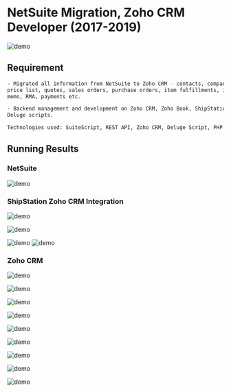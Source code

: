 # NetSuite Migration, Zoho CRM Developer (2017-2019)

![demo](/img/port_glls.jpg)

## Requirement

```bash
- Migrated all information from NetSuite to Zoho CRM - contacts, companies, products, sales rep,
price list, quotes, sales orders, purchase orders, item fulfillments, invoices, bills, credit
memo, RMA, payments etc.

- Backend management and development on Zoho CRM, Zoho Book, ShipStation automation using PHP,
Deluge scripts.

Technologies used: SuiteScript, REST API, Zoho CRM, Deluge Script, PHP

```

## Running Results

### NetSuite

![demo](/img/glls_ns.jpg)

### ShipStation Zoho CRM Integration

![demo](/img/glls_shipstation_zoho.jpg)

![demo](/img/glls_shipstation.png)

![demo](/img/glls_ship_2.png)
![demo](/img/glls_ship_3.png)

### Zoho CRM

![demo](/img/glls_zoho_custom_function.png)

![demo](/img/glls_zoho_crm.png)

![demo](/img/screenshot_20180522_004809.png)

![demo](/img/screenshot_20180622_164044.png)

![demo](/img/screenshot_20180723_184040.png)

![demo](/img/screenshot_20180819_080444.png)

![demo](/img/screenshot_20180819_084612.png)

![demo](/img/screenshot_20180819_084613.png)

![demo](/img/screenshot_20180819_084614.png)
